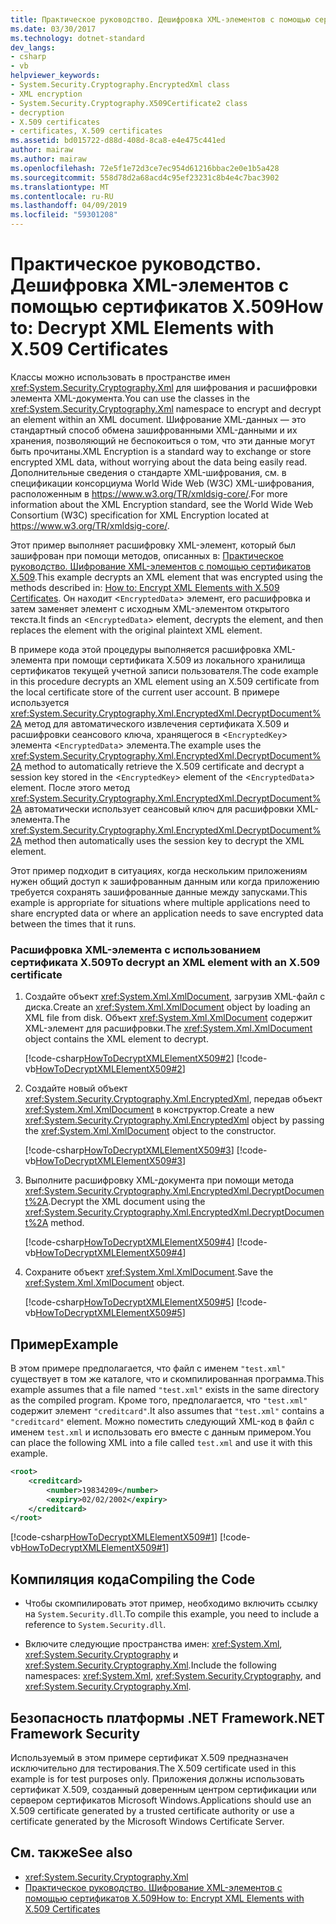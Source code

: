 ```yaml
---
title: Практическое руководство. Дешифровка XML-элементов с помощью сертификатов X.509
ms.date: 03/30/2017
ms.technology: dotnet-standard
dev_langs:
- csharp
- vb
helpviewer_keywords:
- System.Security.Cryptography.EncryptedXml class
- XML encryption
- System.Security.Cryptography.X509Certificate2 class
- decryption
- X.509 certificates
- certificates, X.509 certificates
ms.assetid: bd015722-d88d-408d-8ca8-e4e475c441ed
author: mairaw
ms.author: mairaw
ms.openlocfilehash: 72e5f1e72d3ce7ec954d61216bbac2e0e1b5a428
ms.sourcegitcommit: 558d78d2a68acd4c95ef23231c8b4e4c7bac3902
ms.translationtype: MT
ms.contentlocale: ru-RU
ms.lasthandoff: 04/09/2019
ms.locfileid: "59301208"
---
```

# <a name="how-to-decrypt-xml-elements-with-x509-certificates"></a><span data-ttu-id="a2796-102">Практическое руководство. Дешифровка XML-элементов с помощью сертификатов X.509</span><span class="sxs-lookup"><span data-stu-id="a2796-102">How to: Decrypt XML Elements with X.509 Certificates</span></span>
<span data-ttu-id="a2796-103">Классы можно использовать в пространстве имен <xref:System.Security.Cryptography.Xml> для шифрования и расшифровки элемента XML-документа.</span><span class="sxs-lookup"><span data-stu-id="a2796-103">You can use the classes in the <xref:System.Security.Cryptography.Xml> namespace to encrypt and decrypt an element within an XML document.</span></span>  <span data-ttu-id="a2796-104">Шифрование XML-данных — это стандартный способ обмена зашифрованными XML-данными и их хранения, позволяющий не беспокоиться о том, что эти данные могут быть прочитаны.</span><span class="sxs-lookup"><span data-stu-id="a2796-104">XML Encryption is a standard way to exchange or store encrypted XML data, without worrying about the data being easily read.</span></span>  <span data-ttu-id="a2796-105">Дополнительные сведения о стандарте XML-шифрования, см. в спецификации консорциума World Wide Web (W3C) XML-шифрования, расположенным в <https://www.w3.org/TR/xmldsig-core/>.</span><span class="sxs-lookup"><span data-stu-id="a2796-105">For more information about the XML Encryption standard, see the World Wide Web Consortium (W3C) specification for XML Encryption located at <https://www.w3.org/TR/xmldsig-core/>.</span></span>  
  
 <span data-ttu-id="a2796-106">Этот пример выполняет расшифровку XML-элемент, который был зашифрован при помощи методов, описанных в: [Практическое руководство. Шифрование XML-элементов с помощью сертификатов X.509](../../../docs/standard/security/how-to-encrypt-xml-elements-with-x-509-certificates.md).</span><span class="sxs-lookup"><span data-stu-id="a2796-106">This example decrypts an XML element that was encrypted using the methods described in: [How to: Encrypt XML Elements with X.509 Certificates](../../../docs/standard/security/how-to-encrypt-xml-elements-with-x-509-certificates.md).</span></span>  <span data-ttu-id="a2796-107">Он находит <`EncryptedData`> элемент, его расшифровка и затем заменяет элемент с исходным XML-элементом открытого текста.</span><span class="sxs-lookup"><span data-stu-id="a2796-107">It finds an <`EncryptedData`> element, decrypts the element, and then replaces the element with the original plaintext XML element.</span></span>  
  
 <span data-ttu-id="a2796-108">В примере кода этой процедуры выполняется расшифровка XML-элемента при помощи сертификата X.509 из локального хранилища сертификатов текущей учетной записи пользователя.</span><span class="sxs-lookup"><span data-stu-id="a2796-108">The code example in this procedure decrypts an XML element using an X.509 certificate from the local certificate store of the current user account.</span></span>  <span data-ttu-id="a2796-109">В примере используется <xref:System.Security.Cryptography.Xml.EncryptedXml.DecryptDocument%2A> метод для автоматического извлечения сертификата X.509 и расшифровки сеансового ключа, хранящегося в <`EncryptedKey`> элемента <`EncryptedData`> элемента.</span><span class="sxs-lookup"><span data-stu-id="a2796-109">The example uses the <xref:System.Security.Cryptography.Xml.EncryptedXml.DecryptDocument%2A> method to automatically retrieve the X.509 certificate and decrypt a session key stored in the <`EncryptedKey`> element of the <`EncryptedData`> element.</span></span>  <span data-ttu-id="a2796-110">После этого метод <xref:System.Security.Cryptography.Xml.EncryptedXml.DecryptDocument%2A> автоматически использует сеансовый ключ для расшифровки XML-элемента.</span><span class="sxs-lookup"><span data-stu-id="a2796-110">The <xref:System.Security.Cryptography.Xml.EncryptedXml.DecryptDocument%2A> method then automatically uses the session key to decrypt the XML element.</span></span>  
  
 <span data-ttu-id="a2796-111">Этот пример подходит в ситуациях, когда нескольким приложениям нужен общий доступ к зашифрованным данным или когда приложению требуется сохранять зашифрованные данные между запусками.</span><span class="sxs-lookup"><span data-stu-id="a2796-111">This example is appropriate for situations where multiple applications need to share encrypted data or where an application needs to save encrypted data between the times that it runs.</span></span>  
  
### <a name="to-decrypt-an-xml-element-with-an-x509-certificate"></a><span data-ttu-id="a2796-112">Расшифровка XML-элемента с использованием сертификата X.509</span><span class="sxs-lookup"><span data-stu-id="a2796-112">To decrypt an XML element with an X.509 certificate</span></span>  
  
1. <span data-ttu-id="a2796-113">Создайте объект <xref:System.Xml.XmlDocument>, загрузив XML-файл с диска.</span><span class="sxs-lookup"><span data-stu-id="a2796-113">Create an <xref:System.Xml.XmlDocument> object by loading an XML file from disk.</span></span>  <span data-ttu-id="a2796-114">Объект <xref:System.Xml.XmlDocument> содержит XML-элемент для расшифровки.</span><span class="sxs-lookup"><span data-stu-id="a2796-114">The <xref:System.Xml.XmlDocument> object contains the XML element to decrypt.</span></span>  
  
     [!code-csharp[HowToDecryptXMLElementX509#2](../../../samples/snippets/csharp/VS_Snippets_CLR/HowToDecryptXMLElementX509/cs/sample.cs#2)]
     [!code-vb[HowToDecryptXMLElementX509#2](../../../samples/snippets/visualbasic/VS_Snippets_CLR/HowToDecryptXMLElementX509/vb/sample.vb#2)]  
  
2. <span data-ttu-id="a2796-115">Создайте новый объект <xref:System.Security.Cryptography.Xml.EncryptedXml>, передав объект <xref:System.Xml.XmlDocument> в конструктор.</span><span class="sxs-lookup"><span data-stu-id="a2796-115">Create a new <xref:System.Security.Cryptography.Xml.EncryptedXml> object by passing the <xref:System.Xml.XmlDocument> object to the constructor.</span></span>  
  
     [!code-csharp[HowToDecryptXMLElementX509#3](../../../samples/snippets/csharp/VS_Snippets_CLR/HowToDecryptXMLElementX509/cs/sample.cs#3)]
     [!code-vb[HowToDecryptXMLElementX509#3](../../../samples/snippets/visualbasic/VS_Snippets_CLR/HowToDecryptXMLElementX509/vb/sample.vb#3)]  
  
3. <span data-ttu-id="a2796-116">Выполните расшифровку XML-документа при помощи метода <xref:System.Security.Cryptography.Xml.EncryptedXml.DecryptDocument%2A>.</span><span class="sxs-lookup"><span data-stu-id="a2796-116">Decrypt the XML document using the <xref:System.Security.Cryptography.Xml.EncryptedXml.DecryptDocument%2A> method.</span></span>  
  
     [!code-csharp[HowToDecryptXMLElementX509#4](../../../samples/snippets/csharp/VS_Snippets_CLR/HowToDecryptXMLElementX509/cs/sample.cs#4)]
     [!code-vb[HowToDecryptXMLElementX509#4](../../../samples/snippets/visualbasic/VS_Snippets_CLR/HowToDecryptXMLElementX509/vb/sample.vb#4)]  
  
4. <span data-ttu-id="a2796-117">Сохраните объект <xref:System.Xml.XmlDocument>.</span><span class="sxs-lookup"><span data-stu-id="a2796-117">Save the <xref:System.Xml.XmlDocument> object.</span></span>  
  
     [!code-csharp[HowToDecryptXMLElementX509#5](../../../samples/snippets/csharp/VS_Snippets_CLR/HowToDecryptXMLElementX509/cs/sample.cs#5)]
     [!code-vb[HowToDecryptXMLElementX509#5](../../../samples/snippets/visualbasic/VS_Snippets_CLR/HowToDecryptXMLElementX509/vb/sample.vb#5)]  
  
## <a name="example"></a><span data-ttu-id="a2796-118">Пример</span><span class="sxs-lookup"><span data-stu-id="a2796-118">Example</span></span>  
 <span data-ttu-id="a2796-119">В этом примере предполагается, что файл с именем `"test.xml"` существует в том же каталоге, что и скомпилированная программа.</span><span class="sxs-lookup"><span data-stu-id="a2796-119">This example assumes that a file named `"test.xml"` exists in the same directory as the compiled program.</span></span>  <span data-ttu-id="a2796-120">Кроме того, предполагается, что `"test.xml"` содержит элемент `"creditcard"`.</span><span class="sxs-lookup"><span data-stu-id="a2796-120">It also assumes that `"test.xml"` contains a `"creditcard"` element.</span></span>  <span data-ttu-id="a2796-121">Можно поместить следующий XML-код в файл с именем `test.xml` и использовать его вместе с данным примером.</span><span class="sxs-lookup"><span data-stu-id="a2796-121">You can place the following XML into a file called `test.xml` and use it with this example.</span></span>  
  
```xml  
<root>  
    <creditcard>  
        <number>19834209</number>  
        <expiry>02/02/2002</expiry>  
    </creditcard>  
</root>  
```  
  
 [!code-csharp[HowToDecryptXMLElementX509#1](../../../samples/snippets/csharp/VS_Snippets_CLR/HowToDecryptXMLElementX509/cs/sample.cs#1)]
 [!code-vb[HowToDecryptXMLElementX509#1](../../../samples/snippets/visualbasic/VS_Snippets_CLR/HowToDecryptXMLElementX509/vb/sample.vb#1)]  
  
## <a name="compiling-the-code"></a><span data-ttu-id="a2796-122">Компиляция кода</span><span class="sxs-lookup"><span data-stu-id="a2796-122">Compiling the Code</span></span>  
  
-   <span data-ttu-id="a2796-123">Чтобы скомпилировать этот пример, необходимо включить ссылку на `System.Security.dll`.</span><span class="sxs-lookup"><span data-stu-id="a2796-123">To compile this example, you need to include a reference to `System.Security.dll`.</span></span>  
  
-   <span data-ttu-id="a2796-124">Включите следующие пространства имен: <xref:System.Xml>, <xref:System.Security.Cryptography> и <xref:System.Security.Cryptography.Xml>.</span><span class="sxs-lookup"><span data-stu-id="a2796-124">Include the following namespaces: <xref:System.Xml>, <xref:System.Security.Cryptography>, and <xref:System.Security.Cryptography.Xml>.</span></span>  
  
## <a name="net-framework-security"></a><span data-ttu-id="a2796-125">Безопасность платформы .NET Framework</span><span class="sxs-lookup"><span data-stu-id="a2796-125">.NET Framework Security</span></span>  
 <span data-ttu-id="a2796-126">Используемый в этом примере сертификат X.509 предназначен исключительно для тестирования.</span><span class="sxs-lookup"><span data-stu-id="a2796-126">The X.509 certificate used in this example is for test purposes only.</span></span>  <span data-ttu-id="a2796-127">Приложения должны использовать сертификат X.509, созданный доверенным центром сертификации или сервером сертификатов Microsoft Windows.</span><span class="sxs-lookup"><span data-stu-id="a2796-127">Applications should use an X.509 certificate generated by a trusted certificate authority or use a certificate generated by the Microsoft Windows Certificate Server.</span></span>  
  
## <a name="see-also"></a><span data-ttu-id="a2796-128">См. также</span><span class="sxs-lookup"><span data-stu-id="a2796-128">See also</span></span>

- <xref:System.Security.Cryptography.Xml>
- [<span data-ttu-id="a2796-129">Практическое руководство. Шифрование XML-элементов с помощью сертификатов X.509</span><span class="sxs-lookup"><span data-stu-id="a2796-129">How to: Encrypt XML Elements with X.509 Certificates</span></span>](../../../docs/standard/security/how-to-encrypt-xml-elements-with-x-509-certificates.md)
